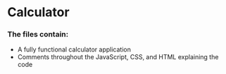 <h1>Calculator</h1>
<h3>The files contain:</h3>
<ul>
	<li>A fully functional calculator application</li>
	<li>Comments throughout the JavaScript, CSS, and HTML explaining the code</li>
</ul>